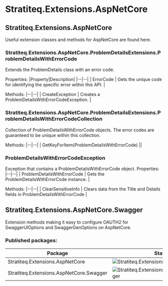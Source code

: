 # Stratiteq.Extensions.AspNetCore

## Stratiteq.Extensions.AspNetCore 
Useful extension classes and methods for AspNetCore are found here.

### Stratiteq.Extensions.AspNetCore.ProblemDetailsExtensions.ProblemDetailsWithErrorCode
Extends the ProblemDetails class with an error code.

Properties:
|Property|Description|
|--|--|
| ErrorCode | Gets the unique code for identifying the specific error within this API. |

Methods:
|--|--|
| CreateException | Creates a ProblemDetailsWithErrorCodeException. |

### Stratiteq.Extensions.AspNetCore.ProblemDetailsExtensions.ProblemDetailsWithErrorCodeCollection
Collection of ProblemDetailsWithErrorCode objects. The error codes are guaranteed to be unique within this collection.

Methods:
|--|--|
| GetKeyForItem(ProblemDetailsWithErrorCode) ||

### ProblemDetailsWithErrorCodeException
Exception that contains a ProblemDetailsWithErrorCode object.
Properties:
|--|--|
| ProblemDetailsWithErrorCode | Gets the ProblemDetailsWithErrorCode instance. |

Methods:
|--|--|
| ClearSensitiveInfo | Clears data from the Title and Details fields in ProblemDetailsWithErrorCode |


## Stratiteq.Extensions.AspNetCore.Swagger
Extension methods making it easy to configure OAUTH2 for SwaggerUIOptions and SwaggerGenOptions on AspNetCore. 

### Published packages:

| Package | Status |
|--|--|
| Stratiteq.Extensions.AspNetCore | ![Stratiteq.Extensions.AspNetCore](https://stratiteq.vsrm.visualstudio.com/_apis/public/Release/badge/d18068de-fc0c-46b1-b3f2-f47df6b804d8/6/6) |
|Stratiteq.Extensions.AspNetCore.Swagger  | ![Stratiteq.Extensions.AspNetCore.Swagger](https://stratiteq.vsrm.visualstudio.com/_apis/public/Release/badge/d18068de-fc0c-46b1-b3f2-f47df6b804d8/7/7) |
